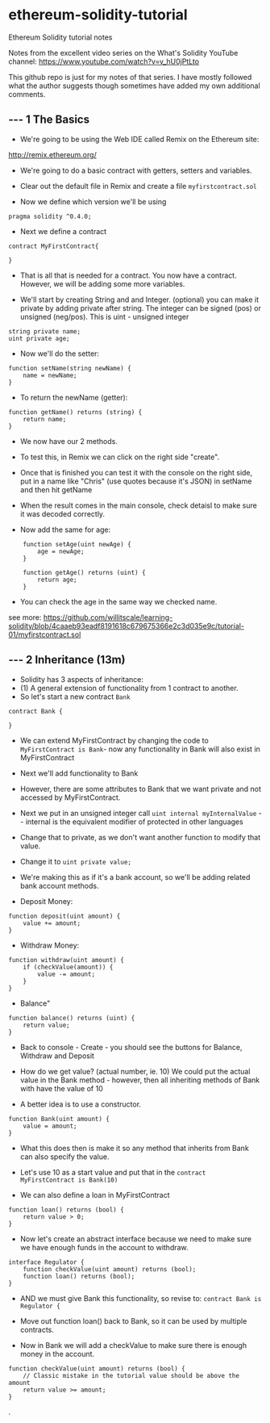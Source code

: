 # ethereum-solidity-tutorial
Ethereum Solidity tutorial notes

Notes from the excellent video series on the What's Solidity
YouTube channel: https://www.youtube.com/watch?v=v_hU0jPtLto

This github repo is just for my notes of that series. I have mostly followed what the author suggests though sometimes have added my own additional comments.

## --- 1 The Basics


* We're going to be using the Web IDE called Remix on the Ethereum site: 

http://remix.ethereum.org/

* We're going to do a basic contract with getters, setters and variables.
* Clear out the default file in Remix and create a file `myfirstcontract.sol`

* Now we define which version we'll be using

```
pragma solidity ^0.4.0;
```

*  Next we define a contract

```
contract MyFirstContract{

}
```

* That is all that is needed for a contract. You now have a contract. However, we will be adding some more variables.

* We'll start by creating String and and Integer. (optional) you can make it private by adding private after string. The integer can be signed (pos) or unsigned (neg/pos). This is uint - unsigned integer

```
string private name;
uint private age; 
```

* Now we'll do the setter:

```
function setName(string newName) {
    name = newName;
}
```

* To return the newName (getter):

```
function getName() returns (string) {
    return name;
}
```

* We now have our 2 methods.

* To test this, in Remix we can click on the right side "create".
* Once that is finished you can test it with the console on the right side, put in a name like "Chris" (use quotes because it's JSON) in setName and then hit getName
* When the result comes in the main console, check detaisl to make sure it was decoded correctly.

* Now add the same for age:

```
    function setAge(uint newAge) {
        age = newAge;
    }
    
    function getAge() returns (uint) {
        return age;
    }
```

* You can check the age in the same way we checked name.

see more: https://github.com/willitscale/learning-solidity/blob/4caaeb93eadf8191618c679675366e2c3d035e9c/tutorial-01/myfirstcontract.sol

## --- 2 Inheritance (13m)
 
* Solidity has 3 aspects of inheritance:
* (1) A general extension of functionality from 1 contract to another.
* So let's start a new contract `Bank` 

```
contract Bank {
    
}
```

* We can extend MyFirstContract by changing the code to `MyFirstContract is Bank`- now any functionality in Bank will also exist in MyFirstContract

* Next we'll add functionality to Bank
* However, there are some attributes to Bank that we want private and not accessed by MyFirstContract.
* Next we put in an unsigned integer call `uint internal myInternalValue` -- internal is the equivalent modifier of protected in other languages
* Change that to private, as we don't want another function to modify that value.
* Change it to `uint private value;`
* We're making this as if it's a bank account, so we'll be adding related bank account methods.
* Deposit Money: 
```
function deposit(uint amount) {
    value += amount;
}
```
* Withdraw Money:
```
function withdraw(uint amount) {
    if (checkValue(amount)) {
        value -= amount;
    }
}
```
* Balance"
```
function balance() returns (uint) {
    return value;
}
```

* Back to console - Create - you should see the buttons for Balance, Withdraw and Deposit

* How do we get value? (actual number, ie. 10) We could put the actual value in the Bank method - however, then all inheriting methods of Bank with have the value of 10
* A better idea is to use a constructor.

```
function Bank(uint amount) {
    value = amount;
}
```

* What this does then is make it so any method that inherits from Bank can also specify the value.

* Let's use 10 as a start value and put that in the `contract MyFirstContract is Bank(10) `

* We can also define a loan in MyFirstContract

```
function loan() returns (bool) {
    return value > 0;
}
```

* Now let's create an abstract interface because we need to make sure we have enough funds in the account to withdraw. 

```
interface Regulator {
    function checkValue(uint amount) returns (bool);
    function loan() returns (bool);
}
```

* AND we must give Bank this functionality, so revise to: `contract Bank is Regulator {`

* Move out function loan() back to Bank, so it can be used by multiple contracts.

* Now in Bank we will add a checkValue to make sure there is enough money in the account.

```
function checkValue(uint amount) returns (bool) {
    // Classic mistake in the tutorial value should be above the amount
    return value >= amount;
}
```












.